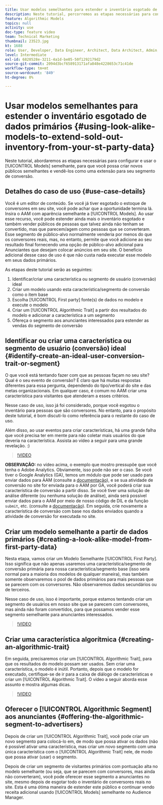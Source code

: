 ```yaml
---
title: Usar modelos semelhantes para estender o inventário esgotado de dados primários
description: Neste tutorial, percorremos as etapas necessárias para configurar e usar modelos semelhantes, para que você possa criar novos públicos semelhantes e vendê-los como uma extensão para seu segmento de conversão.
feature: Algorithmic Models
topics: null
activity: use
doc-type: feature video
team: Technical Marketing
thumbnail: 23523.jpg
kt: 1688
role: User, Developer, Data Engineer, Architect, Data Architect, Admin, Leader
level: Intermediate
exl-id: 6820528e-3211-4a1d-be05-50f1292179d2
source-git-commit: 2094d3bcf658913171afa848e4228653c71c41de
workflow-type: tm+mt
source-wordcount: '849'
ht-degree: 0%

---
```


# Usar modelos semelhantes para estender o inventário esgotado de dados primários {#using-look-alike-models-to-extend-sold-out-inventory-from-your-st-party-data}

Neste tutorial, abordaremos as etapas necessárias para configurar e usar o [!UICONTROL Models] semelhante, para que você possa criar novos públicos semelhantes e vendê-los como uma extensão para seu segmento de conversão.

## Detalhes do caso de uso {#use-case-details}

Você é um editor de conteúdo. Se você já tiver esgotado o estoque de conversores em seu site, você pode achar que a oportunidade termina lá. Insira o AAM com aparência semelhante a [!UICONTROL Models]. Ao usar esse recurso, você pode estender ainda mais o inventário esgotado e também vender públicos de pessoas que talvez ainda não tenham se convertido, mas que parecem/agem como pessoas que se converteram. Esse segmento de público-alvo normalmente venderia por menos do que os conversores reais, mas, no entanto, permite que você adicione ao seu resultado final fornecendo uma opção de público-alvo adicional para Anunciantes que desejam colocar anúncios em seu site. O benefício adicional desse caso de uso é que não custa nada executar esse modelo em seus dados primários.

As etapas deste tutorial serão as seguintes:

1. Identificar/criar uma característica ou segmento de usuário (conversão) ideal
1. Criar um modelo usando esta característica/segmento de conversão como o item base
1. Escolha [!UICONTROL First party] fonte(s) de dados no modelo e execute o modelo
1. Criar um [!UICONTROL Algorithmic Trait] a partir dos resultados do modelo e adicionar a característica a um segmento
1. Ofereça o segmento aos anunciantes interessados para estender as vendas do segmento de conversão

## Identificar ou criar uma característica ou segmento de usuário (conversão) ideal {#identify-create-an-ideal-user-conversion-trait-or-segment}

O que você está tentando fazer com que as pessoas façam no seu site? Qual é o seu evento de conversão? É claro que há muitas respostas diferentes para essa pergunta, dependendo do tipo/vertical do site e das metas organizacionais. Em qualquer caso, é comum no AAM criar uma característica para visitantes que atenderam a esses critérios.

Nesse caso de uso, isso já foi considerado, porque você esgotou o inventário para pessoas que são conversores. No entanto, para o propósito deste tutorial, é bom discuti-lo como referência para o restante do caso de uso.

Além disso, ao usar eventos para criar características, há uma grande falha que você precisa ter em mente para não coletar mais usuários do que deveria na característica. Assista ao vídeo a seguir para uma grande revelação. :)

>[!VIDEO](https://video.tv.adobe.com/v/23431/?quality=12)

**OBSERVAÇÃO:** no vídeo acima, o exemplo que mostro pressupõe que você tenha o Adobe Analytics. Obviamente, isso pode não ser o caso. Se você tiver o Google Analytics (GA), temos um módulo que pode ser usado para enviar dados para AAM (consulte a [documentação](https://experienceleague.adobe.com/docs/audience-manager/user-guide/dil-api/dil-overview.html?lang=pt-BR)), e se sua atividade de conversão no site for enviada para o AAM por GA, você poderá criar sua característica de conversão a partir disso. Se você tiver uma solução de análise diferente (ou nenhuma solução de análise), ainda será possível enviar dados para o AAM por meio de nosso código de DIL e da função `submit`, etc. (consulte a [documentação](https://experienceleague.adobe.com/docs/audience-manager/user-guide/dil-api/dil-modules.html?lang=pt-BR)). Em seguida, crie novamente a característica de conversão com base nos dados enviados quando a atividade de conversão for executada no site.

## Criar um modelo semelhante a partir de dados primários {#creating-a-look-alike-model-from-first-party-data}

Nesta etapa, vamos criar um Modelo Semelhante [!UICONTROL First Party]. Isso significa que não apenas usaremos uma característica/segmento de conversão primária para nossa característica/segmento base (isso seria normal para a maioria dos modelos de qualquer maneira), mas também somente observaremos o pool de dados primários para mais pessoas que se parecem com os conversores. Não observaremos dados secundários ou de terceiros.

Nesse caso de uso, isso é importante, porque estamos tentando criar um segmento de usuários em nosso site que se parecem com conversores, mas ainda não foram convertidos, para que possamos vender esse segmento semelhante para anunciantes interessados.

>[!VIDEO](https://video.tv.adobe.com/v/23504/?quality-12)

## Criar uma característica algorítmica {#creating-an-algorithmic-trait}

Em seguida, precisaremos criar um [!UICONTROL Algorithmic Trait], para que os resultados do modelo possam ser usados. Sem criar uma característica, o modelo é inútil. Portanto, depois que o modelo for executado, certifique-se de ir para a caixa de diálogo de características e criar um [!UICONTROL Algorithmic Trait]. O vídeo a seguir aborda esse assunto e mostra algumas dicas.

>[!VIDEO](https://video.tv.adobe.com/v/23523/?quality=12)

## Oferecer o [!UICONTROL Algorithmic Segment] aos anunciantes {#offering-the-algorithmic-segment-to-advertisers}

Depois de criar um [!UICONTROL Algorithmic Trait], você pode criar um novo segmento para colocá-lo em, de modo que possa ativar os dados (não é possível ativar uma característica, mas criar um novo segmento com uma única característica com o [!UICONTROL Algorithmic Trait] nele, de modo que possa ativar (usar) o segmento.

Depois de criar um segmento de visitantes primários com pontuação alta no modelo semelhante (ou seja, que se parecem com conversores, mas ainda não converteram), você pode oferecer esse segmento a anunciantes no site, mesmo depois de esgotar todo o inventário de conversores reais no site. Esta é uma ótima maneira de estender este público e continuar vendo receita adicional usando [!UICONTROL Models] semelhante no Audience Manager.
